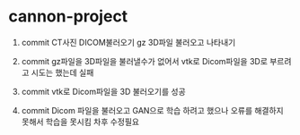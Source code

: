 # cannon-project

1. commit
CT사진 DICOM불러오기
gz 3D파일 불러오고 나타내기

2. commit
gz파일을 3D파일을 불러낼수가 없어서 vtk로 Dicom파일을 3D로 부르려고 시도는 했는데 실패

3. commit
vtk로 Dicom파일을 3D 불러오기를 성공

4. commit
Dicom 파일을 불러오고 GAN으로 학습 하려고 했으나 오류를 해결하지 못해서 학습을 못시킴 차후 수정필요
